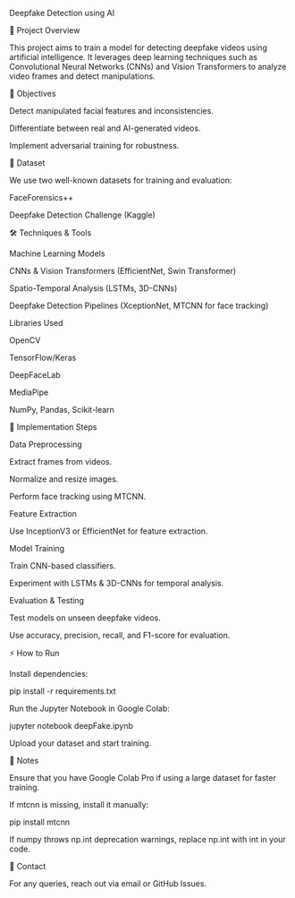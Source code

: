 Deepfake Detection using AI

📌 Project Overview

This project aims to train a model for detecting deepfake videos using artificial intelligence. It leverages deep learning techniques such as Convolutional Neural Networks (CNNs) and Vision Transformers to analyze video frames and detect manipulations.

🎯 Objectives

Detect manipulated facial features and inconsistencies.

Differentiate between real and AI-generated videos.

Implement adversarial training for robustness.

📂 Dataset

We use two well-known datasets for training and evaluation:

FaceForensics++

Deepfake Detection Challenge (Kaggle)

🛠️ Techniques & Tools

Machine Learning Models

CNNs & Vision Transformers (EfficientNet, Swin Transformer)

Spatio-Temporal Analysis (LSTMs, 3D-CNNs)

Deepfake Detection Pipelines (XceptionNet, MTCNN for face tracking)

Libraries Used

OpenCV

TensorFlow/Keras

DeepFaceLab

MediaPipe

NumPy, Pandas, Scikit-learn

🚀 Implementation Steps

Data Preprocessing

Extract frames from videos.

Normalize and resize images.

Perform face tracking using MTCNN.

Feature Extraction

Use InceptionV3 or EfficientNet for feature extraction.

Model Training

Train CNN-based classifiers.

Experiment with LSTMs & 3D-CNNs for temporal analysis.

Evaluation & Testing

Test models on unseen deepfake videos.

Use accuracy, precision, recall, and F1-score for evaluation.

⚡ How to Run

Install dependencies:

pip install -r requirements.txt

Run the Jupyter Notebook in Google Colab:

jupyter notebook deepFake.ipynb

Upload your dataset and start training.

📝 Notes

Ensure that you have Google Colab Pro if using a large dataset for faster training.

If mtcnn is missing, install it manually:

pip install mtcnn

If numpy throws np.int deprecation warnings, replace np.int with int in your code.

📧 Contact

For any queries, reach out via email or GitHub Issues.